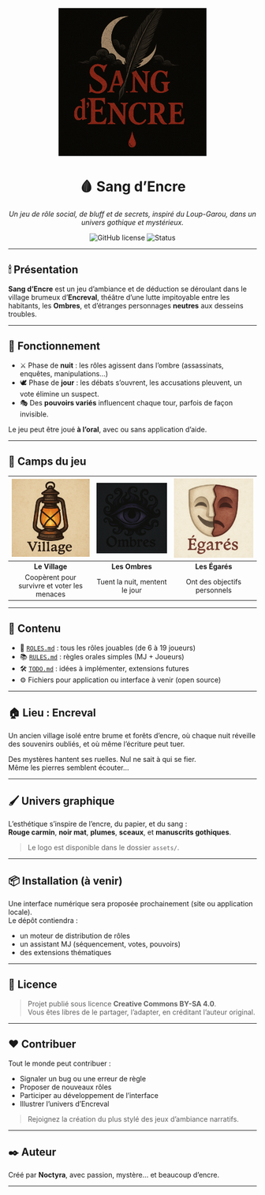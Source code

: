 <div align="center">
  <img src="assets/logo.png" alt="Sang d’Encre" width="300"/>

  # 🩸 Sang d’Encre

  *Un jeu de rôle social, de bluff et de secrets, inspiré du Loup-Garou, dans un univers gothique et mystérieux.*

  ![GitHub license](https://img.shields.io/badge/license-CC--BY--SA--4.0-red)
  ![Status](https://img.shields.io/badge/status-beta-critical)
</div>

---

## 🕯 Présentation

**Sang d’Encre** est un jeu d’ambiance et de déduction se déroulant dans le village brumeux d’**Encreval**, théâtre d’une lutte impitoyable entre les habitants, les **Ombres**, et d’étranges personnages **neutres** aux desseins troubles.

---

## 📜 Fonctionnement

- ⚔️ Phase de **nuit** : les rôles agissent dans l’ombre (assassinats, enquêtes, manipulations…)
- 🕊 Phase de **jour** : les débats s’ouvrent, les accusations pleuvent, un vote élimine un suspect.
- 🎭 Des **pouvoirs variés** influencent chaque tour, parfois de façon invisible.

Le jeu peut être joué **à l’oral**, avec ou sans application d’aide.

---

## 🧩 Camps du jeu

| <img src="assets/village.png"/> | <img src="assets/ombres.png"/> | <img src="assets/egares.png"/> |
|:--:|:--:|:--:|
| **Le Village** | **Les Ombres** | **Les Égarés** |
| Coopèrent pour survivre et voter les menaces | Tuent la nuit, mentent le jour | Ont des objectifs personnels |

--- 

## 🧩 Contenu

- 📖 [`ROLES.md`](ROLES.md) : tous les rôles jouables (de 6 à 19 joueurs)
- 📚 [`RULES.md`](RULES.md) : règles orales simples (MJ + Joueurs)
- 🛠 [`TODO.md`](TODO.md) : idées à implémenter, extensions futures
- ⚙️ Fichiers pour application ou interface à venir (open source)

---

## 🏠 Lieu : Encreval

Un ancien village isolé entre brume et forêts d’encre, où chaque nuit réveille des souvenirs oubliés, et où même l’écriture peut tuer.

Des mystères hantent ses ruelles. Nul ne sait à qui se fier.  
Même les pierres semblent écouter…

---

## 🖌️ Univers graphique

L’esthétique s’inspire de l’encre, du papier, et du sang :  
**Rouge carmin**, **noir mat**, **plumes**, **sceaux**, et **manuscrits gothiques**.

> Le logo est disponible dans le dossier `assets/`.

---

## 📦 Installation (à venir)

Une interface numérique sera proposée prochainement (site ou application locale).  
Le dépôt contiendra :

- un moteur de distribution de rôles
- un assistant MJ (séquencement, votes, pouvoirs)
- des extensions thématiques

---

## 📖 Licence

> Projet publié sous licence **Creative Commons BY-SA 4.0**.  
> Vous êtes libres de le partager, l’adapter, en créditant l’auteur original.

---

## ❤️ Contribuer

Tout le monde peut contribuer :
- Signaler un bug ou une erreur de règle
- Proposer de nouveaux rôles
- Participer au développement de l’interface
- Illustrer l’univers d’Encreval

> Rejoignez la création du plus stylé des jeux d’ambiance narratifs.

---

## ✒️ Auteur

Créé par **Noctyra**, avec passion, mystère… et beaucoup d’encre.

---

